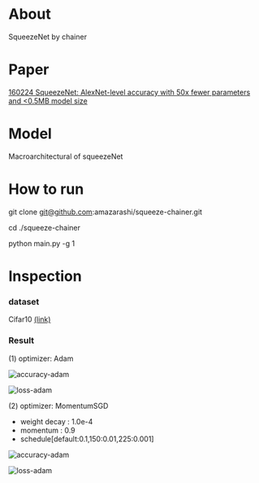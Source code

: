# About

SqueezeNet by chainer

# Paper

[160224 SqueezeNet: AlexNet-level accuracy with 50x fewer parameters and <0.5MB model size](https://arxiv.org/abs/1602.07360)

# Model

Macroarchitectural of squeezeNet

# How to run

git clone git@github.com:amazarashi/squeeze-chainer.git

cd ./squeeze-chainer

python main.py -g 1

# Inspection

### dataset
Cifar10 [(link)](https://www.cs.toronto.edu/~kriz/cifar.html)

### Result

(1) optimizer: Adam

![accuracy-adam](https://github.com/amazarashi/squeeze-chainer/blob/develop/result/adam/accuracy.png "accuracy")

![loss-adam](https://github.com/amazarashi/squeeze-chainer/blob/develop/result/adam/loss.png "loss")

(2) optimizer: MomentumSGD
  - weight decay : 1.0e-4
  - momentum : 0.9
  - schedule[default:0.1,150:0.01,225:0.001]


![accuracy-adam](https://github.com/amazarashi/squeeze-chainer/blob/develop/result/momsgd/accuracy.png "accuracy")

![loss-adam](https://github.com/amazarashi/squeeze-chainer/blob/develop/result/momsgd/loss.png "loss")
